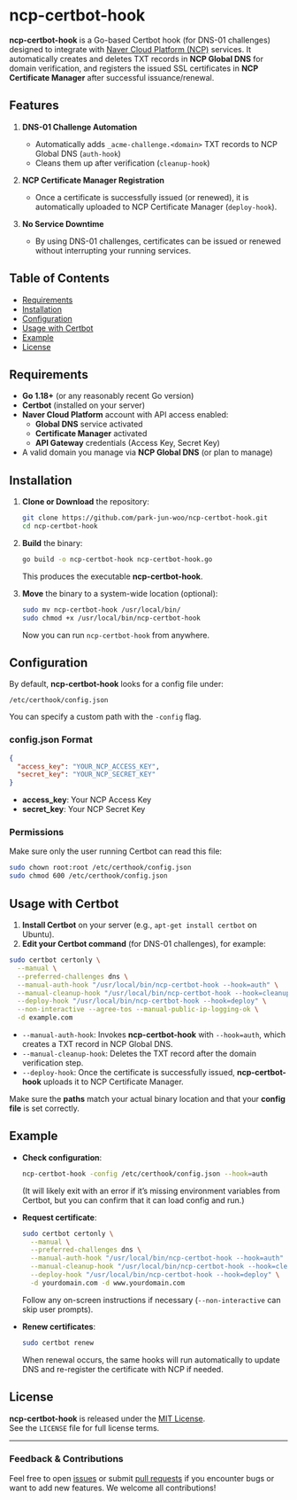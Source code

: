 # ncp-certbot-hook

**ncp-certbot-hook** is a Go-based Certbot hook (for DNS-01 challenges) designed to integrate with [Naver Cloud Platform (NCP)](https://www.ncloud.com/) services. It automatically creates and deletes TXT records in **NCP Global DNS** for domain verification, and registers the issued SSL certificates in **NCP Certificate Manager** after successful issuance/renewal.

## Features

1. **DNS-01 Challenge Automation**  
   - Automatically adds `_acme-challenge.<domain>` TXT records to NCP Global DNS (`auth-hook`)  
   - Cleans them up after verification (`cleanup-hook`)  

2. **NCP Certificate Manager Registration**  
   - Once a certificate is successfully issued (or renewed), it is automatically uploaded to NCP Certificate Manager (`deploy-hook`).  

3. **No Service Downtime**  
   - By using DNS-01 challenges, certificates can be issued or renewed without interrupting your running services.  

## Table of Contents

- [Requirements](#requirements)  
- [Installation](#installation)  
- [Configuration](#configuration)  
- [Usage with Certbot](#usage-with-certbot)  
- [Example](#example)  
- [License](#license)

## Requirements

- **Go 1.18+** (or any reasonably recent Go version)
- **Certbot** (installed on your server)
- **Naver Cloud Platform** account with API access enabled:
  - **Global DNS** service activated
  - **Certificate Manager** activated
  - **API Gateway** credentials (Access Key, Secret Key)
- A valid domain you manage via **NCP Global DNS** (or plan to manage)

## Installation

1. **Clone or Download** the repository:
   ```bash
   git clone https://github.com/park-jun-woo/ncp-certbot-hook.git
   cd ncp-certbot-hook
   ```

2. **Build** the binary:
   ```bash
   go build -o ncp-certbot-hook ncp-certbot-hook.go
   ```
   This produces the executable **ncp-certbot-hook**.

3. **Move** the binary to a system-wide location (optional):
   ```bash
   sudo mv ncp-certbot-hook /usr/local/bin/
   sudo chmod +x /usr/local/bin/ncp-certbot-hook
   ```
   Now you can run `ncp-certbot-hook` from anywhere.

## Configuration

By default, **ncp-certbot-hook** looks for a config file under:  
```
/etc/certhook/config.json
```
You can specify a custom path with the `-config` flag.

### config.json Format

```json
{
  "access_key": "YOUR_NCP_ACCESS_KEY",
  "secret_key": "YOUR_NCP_SECRET_KEY"
}
```

- **access_key**: Your NCP Access Key  
- **secret_key**: Your NCP Secret Key  

### Permissions

Make sure only the user running Certbot can read this file:
```bash
sudo chown root:root /etc/certhook/config.json
sudo chmod 600 /etc/certhook/config.json
```

## Usage with Certbot

1. **Install Certbot** on your server (e.g., `apt-get install certbot` on Ubuntu).
2. **Edit your Certbot command** (for DNS-01 challenges), for example:

```bash
sudo certbot certonly \
  --manual \
  --preferred-challenges dns \
  --manual-auth-hook "/usr/local/bin/ncp-certbot-hook --hook=auth" \
  --manual-cleanup-hook "/usr/local/bin/ncp-certbot-hook --hook=cleanup" \
  --deploy-hook "/usr/local/bin/ncp-certbot-hook --hook=deploy" \
  --non-interactive --agree-tos --manual-public-ip-logging-ok \
  -d example.com
```

- `--manual-auth-hook`: Invokes **ncp-certbot-hook** with `--hook=auth`, which creates a TXT record in NCP Global DNS.  
- `--manual-cleanup-hook`: Deletes the TXT record after the domain verification step.  
- `--deploy-hook`: Once the certificate is successfully issued, **ncp-certbot-hook** uploads it to NCP Certificate Manager.  

Make sure the **paths** match your actual binary location and that your **config file** is set correctly.

## Example

- **Check configuration**:
  ```bash
  ncp-certbot-hook -config /etc/certhook/config.json --hook=auth
  ```
  (It will likely exit with an error if it’s missing environment variables from Certbot, but you can confirm that it can load config and run.)

- **Request certificate**:
  ```bash
  sudo certbot certonly \
    --manual \
    --preferred-challenges dns \
    --manual-auth-hook "/usr/local/bin/ncp-certbot-hook --hook=auth" \
    --manual-cleanup-hook "/usr/local/bin/ncp-certbot-hook --hook=cleanup" \
    --deploy-hook "/usr/local/bin/ncp-certbot-hook --hook=deploy" \
    -d yourdomain.com -d www.yourdomain.com
  ```
  Follow any on-screen instructions if necessary (`--non-interactive` can skip user prompts).

- **Renew certificates**:
  ```bash
  sudo certbot renew
  ```
  When renewal occurs, the same hooks will run automatically to update DNS and re-register the certificate with NCP if needed.

## License

**ncp-certbot-hook** is released under the [MIT License](LICENSE).  
See the `LICENSE` file for full license terms.

---

### Feedback & Contributions

Feel free to open [issues](https://github.com/park-jun-woo/ncp-certbot-hook/issues) or submit [pull requests](https://github.com/park-jun-woo/ncp-certbot-hook/pulls) if you encounter bugs or want to add new features. We welcome all contributions!